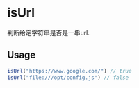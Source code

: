# isUrl

判断给定字符串是否是一串url.

## Usage

``` ts
isUrl("https://www.google.com/") // true
isUrl("file:///opt/config.js") // false
```
